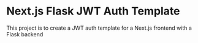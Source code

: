 # Next.js Flask JWT Auth Template

This project is to create a JWT auth template for a Next.js frontend with a Flask backend